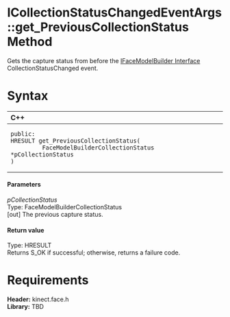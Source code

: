 ICollectionStatusChangedEventArgs::get\_PreviousCollectionStatus Method  
=======================================================================  

Gets the capture status from before the [IFaceModelBuilder Interface](../../IFaceModelBuilder_Interface.md) CollectionStatusChanged event. <span id="syntaxSection"></span>

Syntax  
======  

<table>
<colgroup>
<col width="100%" />
</colgroup>
<thead>
<tr class="header">
<th align="left">C++</th>
</tr>
</thead>
<tbody>
<tr class="odd">
<td align="left"><pre><code>public:  
HRESULT get_PreviousCollectionStatus(  
         FaceModelBuilderCollectionStatus *pCollectionStatus  
)</code></pre></td>
</tr>
</tbody>
</table>

<span id="ID4EK"></span>
#### Parameters  

*pCollectionStatus*    
Type: FaceModelBuilderCollectionStatus  
[out] The previous capture status.  

<span id="ID4ET"></span>
#### Return value  

Type: HRESULT  
Returns S\_OK if successful; otherwise, returns a failure code.  

<span id="requirements"></span>

Requirements  
============  

**Header:** kinect.face.h  
**Library:** TBD  



<!--Please do not edit the data in the comment block below.-->
<!--
TOCTitle : get_PreviousCollectionStatus Method
RLTitle : ICollectionStatusChangedEventArgs::get_PreviousCollectionStatus Method
KeywordK : get_PreviousCollectionStatus method
KeywordK : ICollectionStatusChangedEventArgs::get_PreviousCollectionStatus method
KeywordF : ICollectionStatusChangedEventArgs::get_PreviousCollectionStatus
KeywordF : get_PreviousCollectionStatus
KeywordF : Microsoft.Kinect.face.ICollectionStatusChangedEventArgs.get_PreviousCollectionStatus(FaceModelBuilderCollectionStatus@)
KeywordA : M:Microsoft.Kinect.face.ICollectionStatusChangedEventArgs.get_PreviousCollectionStatus(FaceModelBuilderCollectionStatus@)
AssetID : M:Microsoft.Kinect.face.ICollectionStatusChangedEventArgs.get_PreviousCollectionStatus(FaceModelBuilderCollectionStatus@)
Locale : en-us
CommunityContent : 1
APIType : Managed
APILocation : 
APIName : Microsoft.Kinect.face.ICollectionStatusChangedEventArgs::get_PreviousCollectionStatus
TargetOS : Windows
TopicType : kbSyntax
DevLang : C++
DocSet : K4Wv2
ProjType : K4Wv2Proj
Technology : Kinect for Windows
Product : Kinect for Windows SDK v2
productversion : 20
-->
